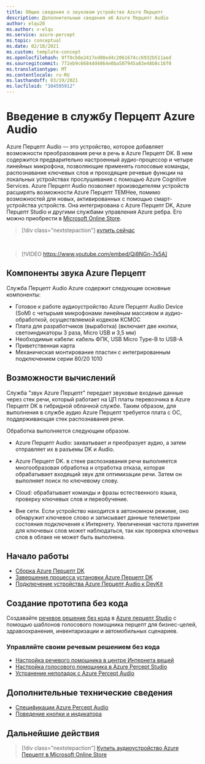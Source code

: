 ```yaml
---
title: Общие сведения о звуковом устройстве Azure Перцепт
description: Дополнительные сведения об Azure Перцепт Audio
author: elqu20
ms.author: v-elqu
ms.service: azure-percept
ms.topic: conceptual
ms.date: 02/18/2021
ms.custom: template-concept
ms.openlocfilehash: 9ff0cb8e2417ed08ed4c2061674cc6932b511aed
ms.sourcegitcommit: 772eb9c6684dd4864e0ba507945a83e48b8c16f0
ms.translationtype: MT
ms.contentlocale: ru-RU
ms.lasthandoff: 03/19/2021
ms.locfileid: "104595912"
---
```

# <a name="introduction-to-azure-percept-audio"></a>Введение в службу Перцепт Azure Audio

Azure Перцепт Audio — это устройство, которое добавляет возможности преобразования речи в речь в Azure Перцепт DK. В нем содержится предварительно настроенный аудио-процессор и четыре линейных микрофона, позволяющие применять голосовые команды, распознавание ключевых слов и проходящие речевые функции на локальных устройствах прослушивания с помощью Azure Cognitive Services. Azure Перцепт Audio позволяет производителям устройств расширять возможности Azure Перцепт ТЕМНее, помимо возможностей для новых, активированных с помощью смарт-устройства устройств. Она интегрирована с Azure Перцепт DK, Azure Перцепт Studio и другими службами управления Azure ребра. Его можно приобрести в [Microsoft Online Store](https://go.microsoft.com/fwlink/p/?LinkId=2155270).

> [!div class="nextstepaction"]
> [купить сейчас](https://go.microsoft.com/fwlink/p/?LinkId=2155270)

<!---
:::image type="content" source="./media/overview-azure-percept-audio/percept-audio.png" alt-text="Azure Percept Audio device.":::
--->
</br>

> [!VIDEO https://www.youtube.com/embed/Qj8NGn-7s5A]

## <a name="azure-percept-audio-components"></a>Компоненты звука Azure Перцепт

Служба Перцепт Audio Azure содержит следующие основные компоненты:

- Готовое к работе аудиоустройство Azure Перцепт Audio Device (SoM) с четырьмя микрофонами линейным массивом и аудио-обработкой, осуществляемой кодеком КСМОС
- Плата для разработчиков (выработка) (включает две кнопки, светоиндикаторы 3 раза, Micro USB и 3,5 мм)
- Необходимые кабели: кабель ФПК, USB Micro Type-B to USB-A
- Приветственная карта
- Механическая монтирование пластин с интегрированным подключением серии 80/20 1010

## <a name="compute-capabilities"></a>Возможности вычислений 

Служба "звук Azure Перцепт" передает звуковые входные данные через стек речи, который работает на ЦП платы перевозчика в Azure Перцепт DK в гибридной облачной службе. Таким образом, для выполнения в службе аудио Azure Перцепт требуется плата с ОС, поддерживающая стек распознавания речи. 

Обработка выполняется следующим образом. 

- Azure Перцепт Audio: захватывает и преобразует аудио, а затем отправляет их в разъемы DK и Audio.

- Azure Перцепт DK. в стеке распознавания речи выполняется многообразовая обработка и отработка отказа, которая обрабатывает входящий звук для оптимизации речи. Затем он выполняет поиск по ключевому слову.

- Cloud: обрабатывает команды и фразы естественного языка, проверку ключевых слов и переобучение. 

- Вне сети. Если устройство находится в автономном режиме, оно обнаружит ключевое слово и записывает данные телеметрии состояния подключения к Интернету. Увеличенная частота принятия для ключевых слов может наблюдаться, так как проверка ключевых слов в облаке не может быть выполнена. 

## <a name="getting-started"></a>Начало работы

- [Сборка Azure Перцепт DK](./quickstart-percept-dk-unboxing.md)
- [Завершение процесса установки Azure Перцепт DK](./quickstart-percept-dk-set-up.md)
- [Подключение устройства Azure Перцепт Audio к DevKit](./quickstart-percept-audio-setup.md)

## <a name="build-a-no-code-prototype"></a>Создание прототипа без кода

Создавайте [речевое решение без кода](./tutorial-no-code-speech.md) в [Azure перцепт Studio](https://go.microsoft.com/fwlink/?linkid=2135819) с помощью шаблонов голосового помощника перцепт для бизнес-целей, здравоохранения, инвентаризации и автомобильных сценариев.

### <a name="manage-your-no-code-speech-solution"></a>Управляйте своим речевым решением без кода

- [Настройка речевого помощника в центре Интернета вещей](./how-to-manage-voice-assistant.md)
- [Настройка голосового помощника в Azure Percept Studio](./how-to-configure-voice-assistant.md)
- [Устранение неполадок c Azure Percept Audio](./troubleshoot-audio-accessory-speech-module.md)

## <a name="additional-technical-information"></a>Дополнительные технические сведения

- [Спецификации Azure Percept Audio](./azure-percept-audio-datasheet.md)
- [Поведение кнопки и индикатора](./audio-button-led-behavior.md)

## <a name="next-steps"></a>Дальнейшие действия

> [!div class="nextstepaction"]
> [Купить аудиоустройство Azure Перцепт в Microsoft Online Store](https://go.microsoft.com/fwlink/p/?LinkId=2155270)
